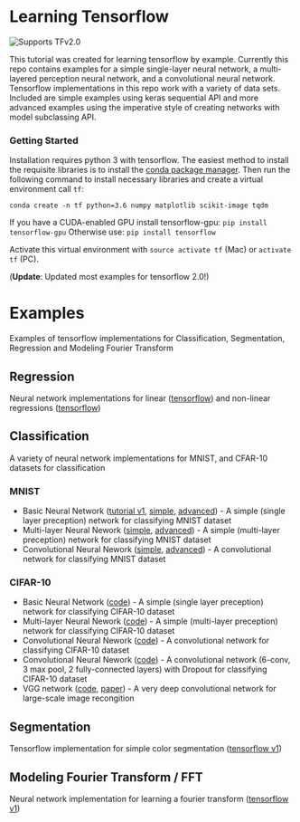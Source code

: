 # Learning Tensorflow
![Supports TFv2.0](https://img.shields.io/badge/Supports-tensorflow%20v2.0-blue.svg)

This tutorial was created for learning tensorflow by example. Currently this repo contains examples for a simple single-layer neural network, a multi-layered perception neural network, and a convolutional neural network. Tensorflow implementations in this repo work with a variety of data sets. Included are simple examples using keras sequential API and more advanced examples using the imperative style of creating networks with model subclassing API.

### Getting Started
Installation requires python 3 with tensorflow. The easiest method to install the requisite libraries is to install the [conda package manager](https://conda.io/miniconda.html). Then run the following command to install necessary libraries and create a virtual environment call `tf`:

```
conda create -n tf python=3.6 numpy matplotlib scikit-image tqdm 
```

If you have a CUDA-enabled GPU install tensorflow-gpu: `pip install tensorflow-gpu`
Otherwise use: `pip install tensorflow`

Activate this virtual environment with `source activate tf` (Mac) or `activate tf` (PC).

(**Update**: Updated most examples for tensorflow 2.0!)

# Examples
Examples of tensorflow implementations for Classification, Segmentation, Regression and Modeling Fourier Transform

## Regression
Neural network implementations for linear ([tensorflow](examples/regression/linear_regression.py)) and non-linear regressions ([tensorflow](examples/regression/non_linear_regression.py))

## Classification
A variety of neural network implementations for MNIST, and CFAR-10 datasets for classification

### MNIST
- Basic Neural Network ([tutorial v1](notebooks/mnist/0_Single_Layer_Network_Tutorial.ipynb), [simple](examples/mnist/mnist0.py), [advanced](examples/mnist/mnist0_imperative.py)) - A simple (single layer preception) network for classifying MNIST dataset 
- Multi-layer Neural Nework ([simple](examples/mnist/mnist1.py), [advanced](examples/mnist/mnist1_imperative.py)) - A simple (multi-layer preception) network for classifying MNIST dataset 
- Convolutional Neural Nework ([simple](examples/mnist/mnist2.py), [advanced](examples/mnist/mnist2_imperative.py)) - A convolutional network for classifying MNIST dataset 

### CIFAR-10
- Basic Neural Network ([code](examples/cifar/cifar0.py)) - A simple (single layer preception) network for classifying CIFAR-10 dataset 
- Multi-layer Neural Nework ([code](examples/cifar/cifar1.py)) - A simple (multi-layer preception) network for classifying CIFAR-10 dataset 
- Convolutional Neural Nework ([code](examples/cifar/cifar2.py)) - A convolutional network for classifying CIFAR-10 dataset
- Convolutional Neural Nework ([code](examples/cifar/cifar3.py)) - A convolutional network (6-conv, 3 max pool, 2 fully-connected layers) with Dropout for classifying CIFAR-10 dataset 
- VGG network ([code](examples/cifar/cifar4.py), [paper](https://arxiv.org/pdf/1409.1556v6.pdf)) - A very deep convolutional network for large-scale image recongition

## Segmentation
Tensorflow implementation for simple color segmentation ([tensorflow v1](examples/color/segmentation.py))

## Modeling Fourier Transform / FFT
Neural network implementation for learning a fourier transform ([tensorflow v1](examples/fft/fft.py))

